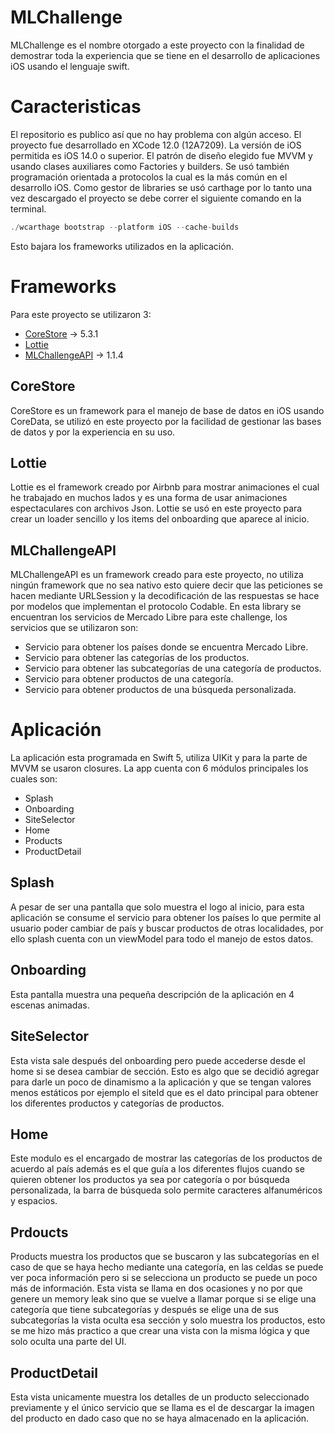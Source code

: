 # MLChallenge
MLChallenge es el nombre otorgado a este proyecto con la finalidad de demostrar toda la experiencia que se tiene en el desarrollo de aplicaciones iOS usando el lenguaje swift.


# Caracteristicas
El repositorio es publico así que no hay problema con algún acceso.
El proyecto fue desarrollado en XCode 12.0 (12A7209).
La versión de iOS permitida es iOS 14.0 o superior.
El patrón de diseño elegido fue MVVM y usando clases auxiliares como Factories y builders.
Se usó también programación orientada a protocolos la cual es la más común en el desarrollo iOS.
Como gestor de libraries se usó carthage por lo tanto una vez descargado el proyecto se debe correr el siguiente comando en la terminal.


```java
./wcarthage bootstrap --platform iOS --cache-builds
```
Esto bajara los frameworks utilizados en la aplicación.


# Frameworks
Para este proyecto se utilizaron 3:


- [CoreStore](http://https://github.com/c6357/CoreStore "CoreStore") -> 5.3.1
- [Lottie](http://https://github.com/airbnb/lottie-ios "Lottie")
- [MLChallengeAPI](https://github.com/miguelPalaciosAPPDeveloper/MLChallegueAPI) -> 1.1.4


## CoreStore
CoreStore es un framework para el manejo de base de datos en iOS usando CoreData, se utilizó en este proyecto por la facilidad de gestionar las bases de datos y por la experiencia en su uso.


## Lottie
Lottie es el framework creado por Airbnb para mostrar animaciones el cual he trabajado en muchos lados y es una forma de usar animaciones espectaculares con archivos Json. Lottie se usó en este proyecto para crear un loader sencillo y los items del onboarding que aparece al inicio.


## MLChallengeAPI
MLChallengeAPI es un framework creado para este proyecto, no utiliza ningún framework que no sea nativo esto quiere decir que las peticiones se hacen mediante URLSession y la decodificación de las respuestas se hace por modelos que implementan el protocolo Codable. En esta library se encuentran los servicios de Mercado Libre para este challenge, los servicios que se utilizaron son:


- Servicio para obtener los países donde se encuentra Mercado Libre.
- Servicio para obtener las categorías de los productos.
- Servicio para obtener las subcategorías de una categoría de productos.
- Servicio para obtener productos de una categoría.
- Servicio para obtener productos de una búsqueda personalizada.

# Aplicación
La aplicación esta programada en Swift 5, utiliza UIKit y para la parte de MVVM se usaron closures. La app cuenta con 6 módulos principales los cuales son:


- Splash
- Onboarding
- SiteSelector
- Home
- Products
- ProductDetail


## Splash
A pesar de ser una pantalla que solo muestra el logo al inicio, para esta aplicación se consume el servicio para obtener los países lo que permite al usuario poder cambiar de país y buscar productos de otras localidades, por ello splash cuenta con un viewModel para todo el manejo de estos datos.


## Onboarding
Esta pantalla muestra una pequeña descripción de la aplicación en 4 escenas animadas.


## SiteSelector
Esta vista sale después del onboarding pero puede accederse desde el home si se desea cambiar de sección. Esto es algo que se decidió agregar para darle un poco de dinamismo a la aplicación y que se tengan valores menos estáticos por ejemplo el siteId que es el dato principal para obtener los diferentes productos y categorías de productos.


## Home
Este modulo es el encargado de mostrar las categorías de los productos de acuerdo al país además es el que guía a los diferentes flujos cuando se quieren obtener los productos ya sea por categoría o por búsqueda personalizada, la barra de búsqueda solo permite caracteres alfanuméricos y espacios.


## Prdoucts
Products muestra los productos que se buscaron y las subcategorías en el caso de que se haya hecho mediante una categoría, en las celdas se puede ver poca información pero si se selecciona un producto se puede un poco más de información. Esta vista se llama en dos ocasiones y no por que genere un memory leak sino que se vuelve a llamar porque si se elige una categoría que tiene subcategorías y después se elige una de sus subcategorías la vista oculta esa sección y solo muestra los productos, esto se me hizo más practico a que crear una vista con la misma lógica y que solo oculta una parte del UI.


## ProductDetail
Esta vista unicamente muestra los detalles de un producto seleccionado previamente y el único servicio que se llama es el de descargar la imagen del producto en dado caso que no se haya almacenado en la aplicación.

